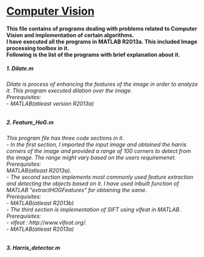 <html>
<body>
<h1><u> Computer Vision</u></h1>
<h4>This file contains of programs dealing with problems related to Computer Vision and implementation of certain algorithms.<br> I have executed all the programs in MATLAB R2013a. This included Image processing toolbox in it. <br>Following is the list of the programs with brief explanation about it.</h4>
<h5>
1. Dilate.m </h5>
<h6> Dilate is process of enhancing the features of the image in order to analyze it. This program executed dilation over the image.<br> Prerequisites:<br>
    - MATLAB(atleast version R2013a) </h6>
<h5>
2. Feature_HoG.m </h5>
<h6>This program file has three code sections in it.<br>
- In the first section, I imported the input image and obtained the harris corners of the image and provided a range of 100 corners to detect from the image. The range might vary based on the users requiremenet.<br> Prerequisites: <br>
MATLAB(atleast R2013a).<br>
- The second section implements most commonly used feature extraction and detecting the objects based on it. I have used inbuilt function of MATLAB "extractHOGFeatures" for obtaining the same.<br>
Prerequisites:<br> 
    - MATLAB(atleast R2013b)<br>
- The third section is implementation of SIFT using vlfeat in MATLAB.
Prerequisites:<br>
    - vlfeat : http://www.vlfeat.org/. <br>
    - MATLAB(atleast R2013a) </h6>
<H5>
3. Harris_detector.m </h5>

</body>
</html>
